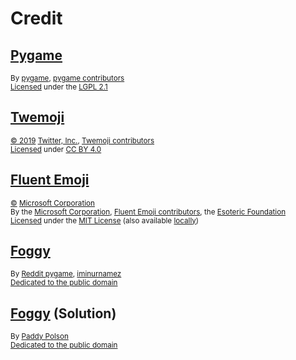 # Credit

## [Pygame][pygame]

<sup>By [pygame][pygame-author], [pygame contributors][pygame-contributors]</sup>\
<sup>[Licensed][pygame-license-statement] under the [LGPL 2.1][pygame-license]</sup>

## [Twemoji][twemoji]

<sup>[&copy; 2019][twemoji-copyright] [Twitter, Inc.][twemoji-author], [Twemoji contributors][twemoji-contributors]</sup>\
<sup>[Licensed][twemoji-license-statement] under [CC BY 4.0][twemoji-license]</sup>

## [Fluent Emoji][fluent-emoji]

<sup>[&copy;][fluent-emoji-copyright] [Microsoft Corporation][fluent-emoji-author]</sup>\
<sup>By the [Microsoft Corporation][fluent-emoji-author], [Fluent Emoji contributors][fluent-emoji-contributors], the [Esoteric Foundation][fluent-emoji-fork-author]</sup>\
<sup>[Licensed][fluent-emoji-license-statement] under the [MIT License][fluent-emoji-license] (also available [locally][mit-license])</sup>

## [Foggy][foggy]

<sup>By [Reddit pygame][foggy-author], [iminurnamez][foggy-creator]</sup>\
<sup>[Dedicated to the public domain][foggy-license]</sup>

## [Foggy][foggy-fork] (Solution)

<sup>By [Paddy Polson][foggy-fork-author]</sup>\
<sup>[Dedicated to the public domain][foggy-fork-license]</sup>

<!-- Link aliases -->

[pygame]: https://www.pygame.org/
[pygame-author]: https://github.com/pygame/
[pygame-contributors]: https://github.com/pygame/pygame/graphs/contributors
[pygame-license-statement]: https://github.com/pygame/pygame/blob/2.6.1/README.rst?plain=1#L230
[pygame-license]: https://github.com/pygame/pygame/blob/2.6.1/docs/LGPL.txt

[twemoji]: https://github.com/twitter/twemoji/tree/d94f4cf793e6d5ca592aa00f58a88f6a4229ad43
[twemoji-copyright]: https://github.com/twitter/twemoji/blob/d94f4cf793e6d5ca592aa00f58a88f6a4229ad43/README.md?plain=1#L262
[twemoji-author]: https://github.com/twitter
[twemoji-contributors]: https://github.com/twitter/twemoji/graphs/contributors
[twemoji-license-statement]: https://github.com/twitter/twemoji/blob/d94f4cf793e6d5ca592aa00f58a88f6a4229ad43/README.md?plain=1#L266
[twemoji-license]: https://github.com/twitter/twemoji/blob/d94f4cf793e6d5ca592aa00f58a88f6a4229ad43/LICENSE-GRAPHICS

[fluent-emoji]: https://github.com/esotericfoundation/fluentui-emoji/tree/11cd274b2f705419ded6d133f94b04bbada1fa02
[fluent-emoji-copyright]: https://github.com/esotericfoundation/fluentui-emoji/blob/11cd274b2f705419ded6d133f94b04bbada1fa02/LICENSE#L3
[fluent-emoji-author]: https://github.com/microsoft
[fluent-emoji-contributors]: https://github.com/microsoft/fluentui-emoji/graphs/contributors
[fluent-emoji-fork-author]: https://esoteric.foundation
[fluent-emoji-license-statement]: https://github.com/esotericfoundation/fluentui-emoji/tree/11cd274b2f705419ded6d133f94b04bbada1fa02?tab=License-1-ov-file
[fluent-emoji-license]: https://github.com/esotericfoundation/fluentui-emoji/blob/11cd274b2f705419ded6d133f94b04bbada1fa02/LICENSE

[foggy]: https://github.com/reddit-pygame/Foggy/tree/e9868e9fcaebd665d25c2d8a32f676d3cc363f0e
[foggy-author]: https://github.com/reddit-pygame
[foggy-creator]: https://github.com/iminurnamez
[foggy-license]: https://github.com/reddit-pygame/Foggy/blob/e9868e9fcaebd665d25c2d8a32f676d3cc363f0e/attribution.txt#L26

[foggy-fork]: https://github.com/paddypolson/Foggy/tree/10b27bff350db929b2f6850ad1edb9a2dab0e2fa
[foggy-fork-author]: https://github.com/paddypolson
[foggy-fork-license]: https://github.com/paddypolson/Foggy/blob/10b27bff350db929b2f6850ad1edb9a2dab0e2fa/attribution.txt#L26

<!-- Local generic licenses -->

[mit-license]: ./assets/text/licenses/LICENSE-MIT
